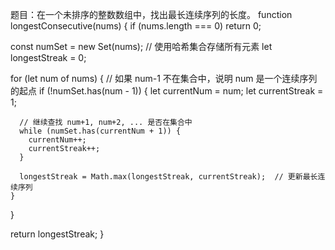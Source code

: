 题目：在一个未排序的整数数组中，找出最长连续序列的长度。
function longestConsecutive(nums) {
if (nums.length === 0) return 0;

const numSet = new Set(nums); // 使用哈希集合存储所有元素
let longestStreak = 0;

for (let num of nums) {
// 如果 num-1 不在集合中，说明 num 是一个连续序列的起点
if (!numSet.has(num - 1)) {
let currentNum = num;
let currentStreak = 1;

      // 继续查找 num+1, num+2, ... 是否在集合中
      while (numSet.has(currentNum + 1)) {
        currentNum++;
        currentStreak++;
      }

      longestStreak = Math.max(longestStreak, currentStreak);  // 更新最长连续序列
    }

}

return longestStreak;
}

